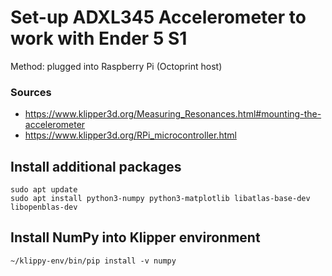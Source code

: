 # Set-up ADXL345 Accelerometer to work with Ender 5 S1 #

  Method: plugged into Raspberry Pi (Octoprint host)


###  Sources 
 - https://www.klipper3d.org/Measuring_Resonances.html#mounting-the-accelerometer
 - https://www.klipper3d.org/RPi_microcontroller.html

## Install additional packages ##
	sudo apt update
	sudo apt install python3-numpy python3-matplotlib libatlas-base-dev libopenblas-dev


## Install NumPy into Klipper environment ##
	~/klippy-env/bin/pip install -v numpy


